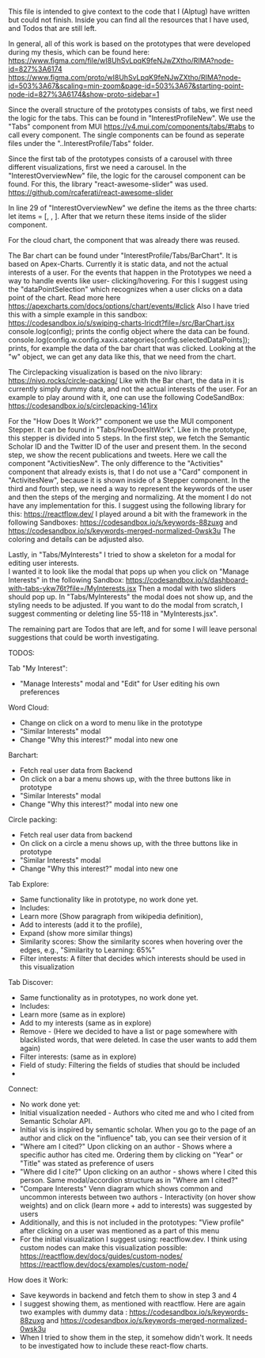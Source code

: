 This file is intended to give context to the code that I (Alptug) have written but could not finish.
Inside you can find all the resources that I have used, and Todos that are still left.


In general, all of this work is based on the prototypes that were developed during my thesis, which can be found here:
https://www.figma.com/file/wI8UhSvLpqK9feNJwZXtho/RIMA?node-id=827%3A6174
https://www.figma.com/proto/wI8UhSvLpqK9feNJwZXtho/RIMA?node-id=503%3A67&scaling=min-zoom&page-id=503%3A67&starting-point-node-id=827%3A6174&show-proto-sidebar=1

Since the overall structure of the prototypes consists of tabs, we first need the logic for the tabs.
This can be found in "InterestProfileNew". We use the "Tabs" component from MUI https://v4.mui.com/components/tabs/#tabs to call every component.
The single components can be found as seperate files under the "..InterestProfile/Tabs" folder.

Since the first tab of the prototypes consists of a carousel with three different visualizations, first we need a carousel.
In the "InterestOverviewNew" file, the logic for the carousel component can be found.
For this, the library "react-awesome-slider" was used. https://github.com/rcaferati/react-awesome-slider

In line 29 of "InterestOverviewNew" we define the items as the three charts: let items = [<CloudChart/>, <BarChart/>, <CirclePackingExample/>].
After that we return these items inside of the slider component.

For the cloud chart, the component that was already there was reused.

The Bar chart can be found under "InterestProfile/Tabs/BarChart". It is based on Apex-Charts.
 Currently it is static data, and not the actual interests of a user.
For the events that happen in the Prototypes we need a way to handle events like user- clicking/hovering. 
For this I suggest using the "dataPointSelection" which recognizes when a user clicks on a data point of the chart.
Read more here https://apexcharts.com/docs/options/chart/events/#click 
Also I have tried this with a simple example in this sandbox: https://codesandbox.io/s/swiping-charts-lricdt?file=/src/BarChart.jsx
console.log(config); prints the config object where the data can be found.  
console.log(config.w.config.xaxis.categories[config.selectedDataPoints]); prints, for example the data of the bar chart that was clicked.
Looking at the "w" object, we can get any data like this, that we need from the chart.

The Circlepacking visualization is based on the nivo library: https://nivo.rocks/circle-packing/
Like with the Bar chart, the data in it is currently simply dummy data, and not the actual interests of the user.
For an example to play around with it, one can use the following CodeSandBox: https://codesandbox.io/s/circlepacking-141jrx

For the "How Does It Work?" component we use the MUI component Stepper. It can be found in "Tabs/HowDoesItWork".
Like in the prototype, this stepper is divided into 5 steps.
In the first step, we fetch the Semantic Scholar ID and the Twitter ID of the user and present them.
In the second step, we show the recent publications and tweets. Here we call the component "ActivitiesNew". The only difference to the "Activities"
component that already exists is, that I do not use a "Card" component in "ActivitesNew", because it is shown inside of a Stepper component.
In the third and fourth step, we need a way to represent the keywords of the user and then the steps of the merging and normalizing. At the moment I do not have any implementation for this. 
I suggest using the following library for this:  https://reactflow.dev/
I played around a bit with the framework in the following Sandboxes: https://codesandbox.io/s/keywords-88zuxg  and https://codesandbox.io/s/keywords-merged-normalized-0wsk3u
The coloring and details can be adjusted also.

Lastly, in "Tabs/MyInterests" I tried to show a skeleton for a modal for editing user interests.  
I wanted it to look like the modal that pops up when you click on "Manage Interests" in the following Sandbox: 
https://codesandbox.io/s/dashboard-with-tabs-ykw76t?file=/MyInterests.jsx
Then a modal with two sliders should pop up.
In "Tabs/MyInterests" the modal does not show up, and the styling needs to be adjusted.
If you want to do the modal from scratch, I suggest commenting or deleting line 55-118 in "MyInterests.jsx".

The remaining part are Todos that are left, and for some I will leave personal suggestions that could be worth investigating.

TODOS:

Tab "My Interest":
- "Manage Interests" modal and "Edit" for User editing his own preferences

Word Cloud:
-  Change on click on a word to menu like in the prototype
- "Similar Interests" modal
-  Change "Why this interest?" modal into new one

Barchart: 
- Fetch real user data from Backend
- On click on a bar a menu shows up, with the three buttons like in prototype
- "Similar Interests" modal
- Change "Why this interest?" modal into new one

Circle packing:
- Fetch real user data from backend
- On click on a circle a menu shows up, with the three buttons like in prototype
- "Similar Interests" modal
- Change "Why this interest?" modal into new one

Tab Explore:
- Same functionality like in prototype, no work done yet.
- Includes: 
- Learn more (Show paragraph from wikipedia definition), 
- Add to interests (add it to the profile), 
- Expand (show more similar things)
- Similarity scores: Show the similarity scores when hovering over the edges, e.g., "Similarity to Learning: 65%"
- Filter interests: A filter that decides which interests should be used in this visualization

Tab Discover: 
- Same functionality as in prototypes, no work done yet.
- Includes:
- Learn more (same as in explore)
- Add to my interests (same as in explore)
- Remove - (Here we decided to have a list or page somewhere with blacklisted words, that were deleted. In case the user wants to add them again)
- Filter interests: (same as in explore)
- Field of study: Filtering the fields of studies that should be included
- 

Connect:
- No work done yet:
- Initial visualization needed - Authors who cited me and who I cited from Semantic Scholar API.
- Initial vis is inspired by semantic scholar. When you go to the page of an author and click on the "influence" tab, you can see their version of it
- "Where am I cited?" Upon clicking on an author - Shows where a specific author has cited me. Ordering them by clicking on "Year" or "Title" was stated as preference of users
- "Where did I cite?" Upon clicking on an author - shows where I cited this person. Same modal/accordion structure as in "Where am I cited?"
- "Compare Interests" Venn diagram which shows common and uncommon interests between two authors - Interactivity (on hover show weights) and on click (learn more + add to interests) was suggested by users
- Additionally, and this is not included in the prototypes: "View profile" after clicking on a user was mentioned as a part of this menu
- For the initial visualization I suggest using: reactflow.dev. I think using custom nodes can make this visualization possible: https://reactflow.dev/docs/guides/custom-nodes/    https://reactflow.dev/docs/examples/custom-node/

How does it Work:
- Save keywords in backend and fetch them to show in step 3 and 4
- I suggest showing them, as mentioned with reactflow. Here are again two examples with dummy data :
https://codesandbox.io/s/keywords-88zuxg  and https://codesandbox.io/s/keywords-merged-normalized-0wsk3u
- When I tried to show them in the step, it somehow didn't work. It needs to be investigated how to include these react-flow charts.